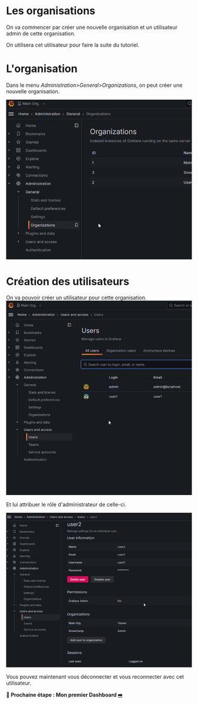 # Les organisations

On va commencer par créer une nouvelle organisation et un utilisateur admin de cette organisation.

On utilisera cet utilisateur pour faire la suite du tutoriel.

# L'organisation

Dans le menu *Administration*>*General*>*Organizations*, on peut créer une nouvelle organisation.

![alt text](image.png)

# Création des utilisateurs

On va pouvoir créer un utilisateur pour cette organisation.
![alt text](image-1.png)

Et lui attribuer le rôle d'administrateur de celle-ci.

![alt text](image-2.png)

Vous pouvez maintenant vous déconnecter et vous reconnecter avec cet utilisateur.

**🛫 Prochaine étape : Mon premier Dashboard [➡️](../vizu/1.md)**